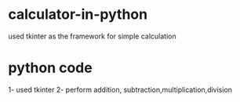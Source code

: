 # calculator-in-python
used tkinter as the framework for simple calculation

# python code 
1- used tkinter
2- perform addition, subtraction,multiplication,division

